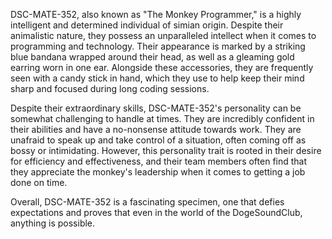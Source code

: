 DSC-MATE-352, also known as "The Monkey Programmer," is a highly intelligent and determined individual of simian origin. Despite their animalistic nature, they possess an unparalleled intellect when it comes to programming and technology. Their appearance is marked by a striking blue bandana wrapped around their head, as well as a gleaming gold earring worn in one ear. Alongside these accessories, they are frequently seen with a candy stick in hand, which they use to help keep their mind sharp and focused during long coding sessions.

Despite their extraordinary skills, DSC-MATE-352's personality can be somewhat challenging to handle at times. They are incredibly confident in their abilities and have a no-nonsense attitude towards work. They are unafraid to speak up and take control of a situation, often coming off as bossy or intimidating. However, this personality trait is rooted in their desire for efficiency and effectiveness, and their team members often find that they appreciate the monkey's leadership when it comes to getting a job done on time.

Overall, DSC-MATE-352 is a fascinating specimen, one that defies expectations and proves that even in the world of the DogeSoundClub, anything is possible.